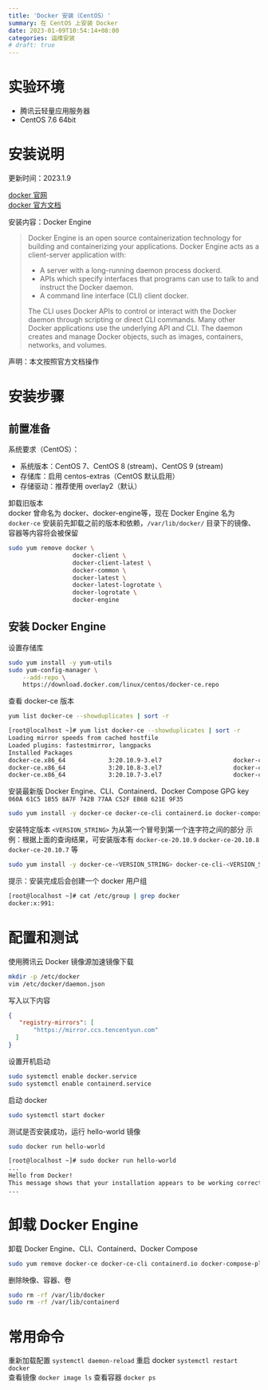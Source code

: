 ```yaml
---
title: 'Docker 安装（CentOS）'
summary: 在 CentOS 上安装 Docker
date: 2023-01-09T10:54:14+08:00
categories: 运维安装
# draft: true
---
```

# 实验环境

- 腾讯云轻量应用服务器
- CentOS 7.6 64bit

# 安装说明

更新时间：2023.1.9

[docker 官网](https://www.docker.com/)  
[docker 官方文档](https://docs.docker.com/)

安装内容：Docker Engine

> Docker Engine is an open source containerization technology for building and containerizing your applications. Docker Engine acts as a client-server application with:
>
> - A server with a long-running daemon process dockerd.
> - APIs which specify interfaces that programs can use to talk to and instruct the Docker daemon.
> - A command line interface (CLI) client docker.
>
> The CLI uses Docker APIs to control or interact with the Docker daemon through scripting or direct CLI commands. Many other Docker applications use the underlying API and CLI. The daemon creates and manage Docker objects, such as images, containers, networks, and volumes.

声明：本文按照官方文档操作

# 安装步骤

## 前置准备

系统要求（CentOS）：

- 系统版本：CentOS 7、CentOS 8 (stream)、CentOS 9 (stream)
- 存储库：启用 centos-extras（CentOS 默认启用）
- 存储驱动：推荐使用 overlay2（默认）

卸载旧版本  
docker 曾命名为 docker、docker-engine等，现在 Docker Engine 名为 `docker-ce`
安装前先卸载之前的版本和依赖，`/var/lib/docker/` 目录下的镜像、容器等内容将会被保留

```bash
sudo yum remove docker \
                  docker-client \
                  docker-client-latest \
                  docker-common \
                  docker-latest \
                  docker-latest-logrotate \
                  docker-logrotate \
                  docker-engine
```

## 安装 Docker Engine

设置存储库

```bash
sudo yum install -y yum-utils
sudo yum-config-manager \
    --add-repo \
    https://download.docker.com/linux/centos/docker-ce.repo
```

查看 docker-ce 版本

```bash
yum list docker-ce --showduplicates | sort -r

[root@localhost ~]# yum list docker-ce --showduplicates | sort -r
Loading mirror speeds from cached hostfile
Loaded plugins: fastestmirror, langpacks
Installed Packages
docker-ce.x86_64            3:20.10.9-3.el7                    docker-ce-stable 
docker-ce.x86_64            3:20.10.8-3.el7                    docker-ce-stable 
docker-ce.x86_64            3:20.10.7-3.el7                    docker-ce-stable
```

安装最新版 Docker Engine、CLI、Containerd、Docker Compose
GPG key `060A 61C5 1B55 8A7F 742B 77AA C52F EB6B 621E 9F35`

```bash
sudo yum install -y docker-ce docker-ce-cli containerd.io docker-compose-plugin
```

安装特定版本
`<VERSION_STRING>` 为从第一个冒号到第一个连字符之间的部分
示例：根据上面的查询结果，可安装版本有 `docker-ce-20.10.9` `docker-ce-20.10.8` `docker-ce-20.10.7` 等

```bash
sudo yum install -y docker-ce-<VERSION_STRING> docker-ce-cli-<VERSION_STRING> containerd.io docker-compose-plugin
```

提示：安装完成后会创建一个 docker 用户组

```bash
[root@localhost ~]# cat /etc/group | grep docker
docker:x:991:
```

# 配置和测试

使用腾讯云 Docker 镜像源加速镜像下载

```bash
mkdir -p /etc/docker
vim /etc/docker/daemon.json
```

写入以下内容

```json
{
   "registry-mirrors": [
       "https://mirror.ccs.tencentyun.com"
  ]
}
```

设置开机启动

```bash
sudo systemctl enable docker.service
sudo systemctl enable containerd.service
```

启动 docker

```bash
sudo systemctl start docker
```

测试是否安装成功，运行 hello-world 镜像

```bash
sudo docker run hello-world

[root@localhost ~]# sudo docker run hello-world
...
Hello from Docker!
This message shows that your installation appears to be working correctly.
...
```

# 卸载 Docker Engine

卸载 Docker Engine、CLI、Containerd、Docker Compose

```bash
sudo yum remove docker-ce docker-ce-cli containerd.io docker-compose-plugin
```

删除映像、容器、卷

```bash
sudo rm -rf /var/lib/docker
sudo rm -rf /var/lib/containerd
```

# 常用命令

重新加载配置 `systemctl daemon-reload`
重启 docker `systemctl restart docker`  
查看镜像 `docker image ls`
查看容器 `docker ps`
